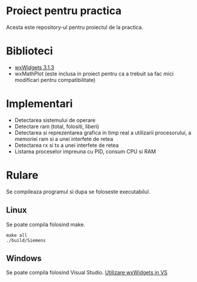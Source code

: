 # Proiect pentru practica
Acesta este repository-ul pentru proiectul de la practica.

# Biblioteci
* [wxWidgets 3.1.3](https://www.wxwidgets.org/downloads/)
* wxMathPlot (este inclusa in proiect pentru ca a trebuit sa fac mici modificari pentru compatibilitate)

# Implementari
* Detectarea sistemului de operare
* Detectare ram (total, folositi, liberi)
* Detectarea si reprezentarea grafica in timp real a utilizarii procesorului, a memoriei ram si a unei interfete de retea
* Detectarea rx si tx a unei interfete de retea 
* Listarea proceselor impreuna cu PID, consum CPU si RAM

# Rulare
Se compileaza programul si dupa se foloseste executabilul.
## Linux
Se poate compila folosind make.

```
make all
./build/Siemens
```

## Windows
Se poate compila folosind Visual Studio. [Utilizare wxWidgets in VS](https://www.youtube.com/watch?v=sRhoZcNpMb4)

